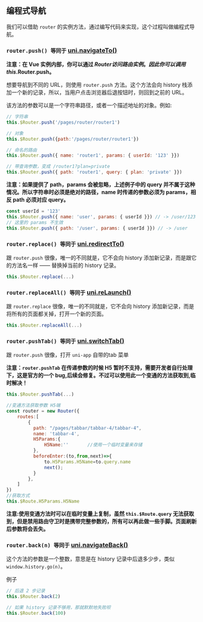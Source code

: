 ## 编程式导航

我们可以借助 `router` 的实例方法，通过编写代码来实现，这个过程叫做编程式导航。

### `router.push() 等同于` [uni.navigateTo()](https://uniapp.dcloud.io/api/router?id=navigateto)
**注意：在 Vue 实例内部，你可以通过 $Router 访问路由实例。因此你可以调用 this.$Router.push。**

想要导航到不同的 URL，则使用 `router.push` 方法。这个方法会向 history 栈添加一个新的记录，所以，当用户点击浏览器后退按钮时，则回到之前的 URL。

该方法的参数可以是一个字符串路径，或者一个描述地址的对象。例如:

```js
// 字符串
this.$Router.push('/pages/router/router1')

// 对象
this.$Router.push({path:'/pages/router/router1'})

// 命名的路由
this.$Router.push({ name: 'router1', params: { userId: '123' }})

// 带查询参数，变成 /router1?plan=private
this.$Router.push({ path: 'router1', query: { plan: 'private' }})
```

**注意：如果提供了 path，params 会被忽略，上述例子中的 query 并不属于这种情况。所以字符串时必须是绝对的路径，name 时传递的参数必须为 params，相反 path 必须对应 query。**

```js
const userId = '123'
this.$Router.push({ name: 'user', params: { userId }}) // -> /user/123
// 这里的 params 不生效
this.$Router.push({ path: '/user', params: { userId }}) // -> /user
```

### `router.replace() 等同于` [uni.redirectTo()](https://uniapp.dcloud.io/api/router?id=redirectto)

跟 `router.push` 很像，唯一的不同就是，它不会向 history 添加新记录，而是跟它的方法名一样 —— 替换掉当前的 history 记录。

```js
this.$Router.replace(...)
```

### `router.replaceAll() 等同于` [uni.reLaunch()](https://uniapp.dcloud.io/api/router?id=redirectto)

跟 `router.replace` 很像，唯一的不同就是，它不会向 history 添加新记录，而是将所有的页面都关掉，打开一个新的页面。

```js
this.$Router.replaceAll(...)
```

### `router.pushTab() 等同于`  [uni.switchTab()](https://uniapp.dcloud.io/api/router?id=switchtab)

跟 `router.push` 很像，打开 `uni-app` 自带的tab 菜单

**注意：`router.pushTab` 在传递参数的时候 H5 暂时不支持，需要开发者自行处理下，这是官方的一个 bug,后续会修复。不过可以使用此一个变通的方法获取到,临时解决！**

```js
this.$Router.pushTab(...)

//变通方法获取参数 H5端
const router = new Router({
    routes:[
        {
          path: "/pages/tabbar/tabbar-4/tabbar-4",
          name: 'tabbar-4',
          H5Params:{
              H5Name:''       //使用一个临时变量来存储
          },
          beforeEnter:(to,from,next)=>{   
              to.H5Params.H5Name=to.query.name
              next();
          }
        },
    ]
})
//获取方式
this.$Route.H5Params.H5Name
```
**注意:使用变通方法时可以在临时变量上复制，虽然 `this.$Route.query` 无法获取到，但是禁用路由守卫时是携带完整参数的，所有可以再此做一些手脚。页面刷新后参数将会丢失。**

### `router.back(n) 等同于` [uni.navigateBack()](https://uniapp.dcloud.io/api/router?id=navigateback)

这个方法的参数是一个整数，意思是在 history 记录中后退多少步，类似 `window.history.go(n)`。

例子

```js
// 后退 2 步记录
this.$Router.back(2)

// 如果 history 记录不够用，那就默默地失败呗
this.$Router.back(100)
```